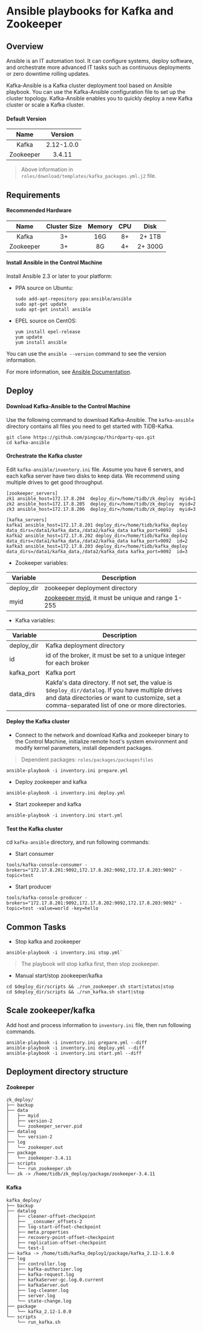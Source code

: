 # Ansible playbooks for Kafka and Zookeeper

## Overview
Ansible is an IT automation tool. It can configure systems, deploy software, and orchestrate more advanced IT tasks such as continuous deployments or zero downtime rolling updates.

Kafka-Ansible is a Kafka cluster deployment tool based on Ansible playbook. You can use the Kafka-Ansible configuration file to set up the cluster topology. Kafka-Ansible enables you to quickly deploy a new Kafka cluster or scale a Kafka cluster.

#### Default Version
|Name|Version|
|:---:|:---:|
|Kafka|2.12-1.0.0|
|Zookeeper|3.4.11|

> Above information in `roles/download/templates/kafka_packages.yml.j2` file.

## Requirements
#### Recommended Hardware
|Name|Cluster Size|Memory|CPU|Disk|
|:---:|:---:|:---:|:---:|:---:|
|Kafka|3+|16G|8+|2+ 1TB|
|Zookeeper|3+|8G|4+|2+ 300G|

#### Install Ansible in the Control Machine

Install Ansible 2.3 or later to your platform:

- PPA source on Ubuntu:

    ```
    sudo add-apt-repository ppa:ansible/ansible
    sudo apt-get update
    sudo apt-get install ansible
    ```

- EPEL source on CentOS:

    ```
    yum install epel-release
    yum update
    yum install ansible
    ```

You can use the `ansible --version` command to see the version information.

For more information, see [Ansible Documentation](http://docs.ansible.com/ansible/intro_installation.html).

## Deploy
#### Download Kafka-Ansible to the Control Machine
Use the following command to download Kafka-Ansible. The `kafka-ansible` directory contains all files you need to get started with TiDB-Kafka.
```
git clone https://github.com/pingcap/thirdparty-ops.git
cd kafka-ansible
```

#### Orchestrate the Kafka cluster
Edit `kafka-ansible/inventory.ini` file. Assume you have 6 servers, and each kafka server have two disks to keep data. We recommend using multiple drives to get good throughput. 
```
[zookeeper_servers]
zk1 ansible_host=172.17.8.204  deploy_dir=/home/tidb/zk_deploy  myid=1
zk2 ansible_host=172.17.8.205  deploy_dir=/home/tidb/zk_deploy  myid=2
zk3 ansible_host=172.17.8.206  deploy_dir=/home/tidb/zk_deploy  myid=3

[kafka_servers]
kafka1 ansible_host=172.17.8.201 deploy_dir=/home/tidb/kafka_deploy data_dirs=/data1/kafka_data,/data2/kafka_data kafka_port=9092  id=1
kafka2 ansible_host=172.17.8.202 deploy_dir=/home/tidb/kafka_deploy data_dirs=/data1/kafka_data,/data2/kafka_data kafka_port=9092  id=2
kafka3 ansible_host=172.17.8.203 deploy_dir=/home/tidb/kafka_deploy data_dirs=/data1/kafka_data,/data2/kafka_data kafka_port=9092  id=3
```

- Zookeeper variables:

| Variable | Description |
| ---- | ------- |
| deploy_dir | zookeeper deployment directory |
| myid | [zookeeper myid]((http://zookeeper.apache.org/doc/current/zookeeperAdmin.html#sc_configuration)), it must be unique and range 1-255 |

- Kafka variables:

| Variable | Description |
| ---- | ------- |
| deploy_dir | Kafka deployment directory |
| id | id of the broker, it must be set to a unique integer for each broker |
| kafka_port | Kafka port |
| data_dirs | Kakfa's data directory. If not set, the value is `$deploy_dir/datalog`. If you have multiple drives and data directories or want to customize, set a comma-separated list of one or more directories. |

#### Deploy the Kafka cluster
- Connect to the network and download Kafka and zookeeper binary to the Control Machine, initialize remote host's system environment and modify kernel parameters, install dependent packages.
> Dependent packages: `roles/packages/packagesfiles`
```
ansible-playbook -i inventory.ini prepare.yml
```

- Deploy zookeeper and kafka 
```
ansible-playbook -i inventory.ini deploy.yml
```

- Start zookeeper and kafka
```
ansible-playbook -i inventory.ini start.yml
```

#### Test the Kafka cluster
cd `kafka-ansible` directory, and run following commands:
- Start consumer
```
tools/kafka-console-consumer -brokers="172.17.8.201:9092,172.17.8.202:9092,172.17.8.203:9092" -topic=test
```
- Start producer
```
tools/kafka-console-producer -brokers="172.17.8.201:9092,172.17.8.202:9092,172.17.8.203:9092" -topic=test -value=world -key=hello
```

## Common Tasks
- Stop kafka and zookeeper
``` 
ansible-playbook -i inventory.ini stop.yml`
```
> The playbook will stop kafka first, then stop zookeeper.

- Manual start/stop zookeeper/kafka
```
cd $deploy_dir/scripts && ./run_zookeeper.sh start|status|stop
cd $deploy_dir/scripts && ./run_kafka.sh start|stop
```

## Scale zookeeper/kafka
Add host and process information to `inventory.ini` file, then run following commands.
```
ansible-playbook -i inventory.ini prepare.yml --diff
ansible-playbook -i inventory.ini deploy.yml --diff
ansible-playbook -i inventory.ini start.yml --diff
```

## Deployment directory structure
#### Zookeeper
```
zk_deploy/
├── backup
├── data
│   ├── myid
│   ├── version-2
│   └── zookeeper_server.pid
├── datalog
│   └── version-2
├── log
│   └── zookeeper.out
├── package
│   └── zookeeper-3.4.11
├── scripts
│   └── run_zookeeper.sh
└── zk -> /home/tidb/zk_deploy/package/zookeeper-3.4.11
```

#### Kafka
```
kafka_deploy/
├── backup
├── datalog
│   ├── cleaner-offset-checkpoint
│   ├── __consumer_offsets-2
│   ├── log-start-offset-checkpoint
│   ├── meta.properties
│   ├── recovery-point-offset-checkpoint
│   ├── replication-offset-checkpoint
│   └── test-1
├── kafka -> /home/tidb/kafka_deploy1/package/kafka_2.12-1.0.0
├── log
│   ├── controller.log
│   ├── kafka-authorizer.log
│   ├── kafka-request.log
│   ├── kafkaServer-gc.log.0.current
│   ├── kafkaServer.out
│   ├── log-cleaner.log
│   ├── server.log
│   └── state-change.log
├── package
│   └── kafka_2.12-1.0.0
└── scripts
    └── run_kafka.sh
```
